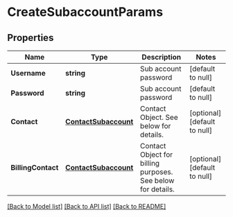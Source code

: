 # CreateSubaccountParams

## Properties
Name | Type | Description | Notes
------------ | ------------- | ------------- | -------------
**Username** | **string** | Sub account password | [default to null]
**Password** | **string** | Sub account password | [default to null]
**Contact** | [**ContactSubaccount**](ContactSubaccount.md) | Contact Object. See below for details. | [optional] [default to null]
**BillingContact** | [**ContactSubaccount**](ContactSubaccount.md) | Contact Object for billing purposes. See below for details. | [optional] [default to null]

[[Back to Model list]](../README.md#documentation-for-models) [[Back to API list]](../README.md#documentation-for-api-endpoints) [[Back to README]](../README.md)


